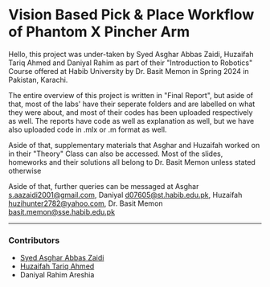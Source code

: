 # Vision Based Pick & Place Workflow of Phantom X Pincher Arm

Hello, this project was under-taken by Syed Asghar Abbas Zaidi, Huzaifah Tariq Ahmed and Daniyal Rahim as part of their "Introduction to Robotics" Course offered at Habib University by Dr. Basit Memon in Spring 2024 in Pakistan, Karachi. 

The entire overview of this project is written in "Final Report", but aside of that, most of the labs' have their seperate folders and are labelled on what they were about, 
and most of their codes has been uploaded respectively as well. The reports have code as well as explanation as well, but we have also uploaded code in .mlx or .m format as well.

Aside of that, supplementary materials that Asghar and Huzaifah worked on in their "Theory" Class can also be accessed. Most of the slides, homeworks and their solutions all belong to Dr. Basit Memon unless stated otherwise

Aside of that, further queries can be messaged at Asghar s.aazaidi2001@gmail.com, Daniyal d07605@st.habib.edu.pk, Huzaifah huzihunter2782@yahoo.com, Dr. Basit Memon basit.memon@sse.habib.edu.pk

---

### Contributors
- [Syed Asghar Abbas Zaidi](https://github.com/AsgharAZ)
- [Huzaifah Tariq Ahmed](https://github.com/huzaifahtariqahmed)
- Daniyal Rahim Areshia
